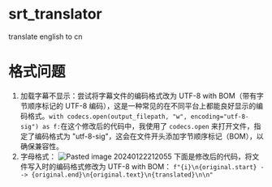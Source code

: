 # srt_translator
translate english to cn

# 格式问题
1. 加载字幕不显示：尝试将字幕文件的编码格式改为 UTF-8 with BOM（带有字节顺序标记的 UTF-8 编码），这是一种常见的在不同平台上都能良好显示的编码格式。`with codecs.open(output_filepath, "w", encoding="utf-8-sig") as f:`在这个修改后的代码中，我使用了 `codecs.open` 来打开文件，指定了编码格式为 "utf-8-sig"，这会在文件开头添加字节顺序标记（BOM），以确保兼容性。
2. 字母格式：
![Pasted image 20240122212055](https://github.com/nicecanoe/srt_translator/assets/31350782/2ece2782-720d-4b7d-923c-b739ea8f3100)
	下面是修改后的代码，将文件写入时的编码格式修改为 UTF-8 with BOM：
	`f"{i}\n{original.start} --> {original.end}\n{original.text}\n{translated}\n\n"`
